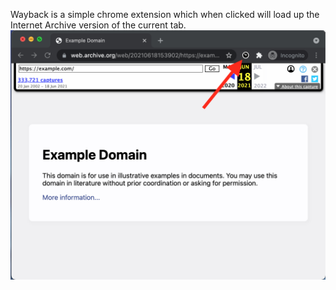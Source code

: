 Wayback is a simple chrome extension which when clicked will load up the Internet Archive version of the current tab.
![alt text](https://raw.githubusercontent.com/wrignj08/Wayback/main/Screen%20Shots/Screen%20Shot%201.png)
